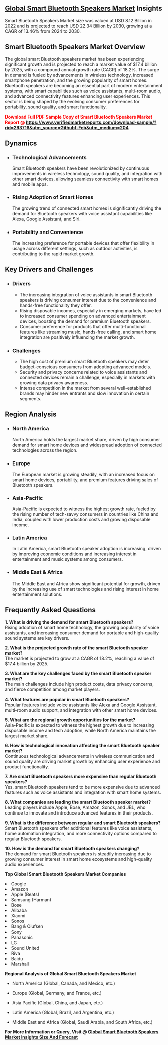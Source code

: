<h2><a href="https://www.verifiedmarketreports.com/download-sample/?rid=293716&amp;utm_source=Githubf&amp;utm_medium=204" target="_blank">Global Smart Bluetooth Speakers Market</a> Insights</h2><p>Smart Bluetooth Speakers Market size was valued at USD 8.12 Billion in 2022 and is projected to reach USD 22.34 Billion by 2030, growing at a CAGR of 13.46% from 2024 to 2030.</p><p> <h2>Smart Bluetooth Speakers Market Overview</h2> <p>The global smart Bluetooth speakers market has been experiencing significant growth and is projected to reach a market value of $17.4 billion by 2025, with a compound annual growth rate (CAGR) of 18.2%. The surge in demand is fueled by advancements in wireless technology, increased smartphone penetration, and the growing popularity of smart homes. Bluetooth speakers are becoming an essential part of modern entertainment systems, with smart capabilities such as voice assistants, multi-room audio, and advanced connectivity features enhancing user experiences. This sector is being shaped by the evolving consumer preferences for portability, sound quality, and smart functionality.</p> <p><strong><p><span class=""><span style="color: #ff0000;"><strong>Download Full PDF Sample Copy of Smart Bluetooth Speakers Market Report</strong> @ </span><a href="https://www.verifiedmarketreports.com/download-sample/?rid=293716&amp;utm_source=Githubf-Feb&amp;utm_medium=204" target="_blank">https://www.verifiedmarketreports.com/download-sample/?rid=293716&amp;utm_source=Githubf-Feb&amp;utm_medium=204</a></span></p></strong></p> <h2>Dynamics</h2> <ul> <li><h3>Technological Advancements</h3>Smart Bluetooth speakers have been revolutionized by continuous improvements in wireless technology, sound quality, and integration with other smart devices, allowing seamless connectivity with smart homes and mobile apps.</li> <li><h3>Rising Adoption of Smart Homes</h3>The growing trend of connected smart homes is significantly driving the demand for Bluetooth speakers with voice assistant capabilities like Alexa, Google Assistant, and Siri.</li> <li><h3>Portability and Convenience</h3>The increasing preference for portable devices that offer flexibility in usage across different settings, such as outdoor activities, is contributing to the rapid market growth.</li> </ul> <h2>Key Drivers and Challenges</h2> <ul> <li><h3>Drivers</h3> <ul> <li>The increasing integration of voice assistants in smart Bluetooth speakers is driving consumer interest due to the convenience and hands-free functionality they offer.</li> <li>Rising disposable incomes, especially in emerging markets, have led to increased consumer spending on advanced entertainment devices, boosting the demand for premium Bluetooth speakers.</li> <li>Consumer preference for products that offer multi-functional features like streaming music, hands-free calling, and smart home integration are positively influencing the market growth.</li> </ul> </li> <li><h3>Challenges</h3> <ul> <li>The high cost of premium smart Bluetooth speakers may deter budget-conscious consumers from adopting advanced models.</li> <li>Security and privacy concerns related to voice assistants and connected devices remain a challenge, especially in markets with growing data privacy awareness.</li> <li>Intense competition in the market from several well-established brands may hinder new entrants and slow innovation in certain segments.</li> </ul> </li> </ul> <h2>Region Analysis</h2> <ul> <li><h3>North America</h3>North America holds the largest market share, driven by high consumer demand for smart home devices and widespread adoption of connected technologies across the region.</li> <li><h3>Europe</h3>The European market is growing steadily, with an increased focus on smart home devices, portability, and premium features driving sales of Bluetooth speakers.</li> <li><h3>Asia-Pacific</h3>Asia-Pacific is expected to witness the highest growth rate, fueled by the rising number of tech-savvy consumers in countries like China and India, coupled with lower production costs and growing disposable income.</li> <li><h3>Latin America</h3>In Latin America, smart Bluetooth speaker adoption is increasing, driven by improving economic conditions and increasing interest in entertainment and music systems among consumers.</li> <li><h3>Middle East & Africa</h3>The Middle East and Africa show significant potential for growth, driven by the increasing use of smart technologies and rising interest in home entertainment solutions.</li> </ul> <h2>Frequently Asked Questions</h2> <p><strong>1. What is driving the demand for smart Bluetooth speakers?</strong><br>Rising adoption of smart home technology, the growing popularity of voice assistants, and increasing consumer demand for portable and high-quality sound systems are key drivers.</p> <p><strong>2. What is the projected growth rate of the smart Bluetooth speaker market?</strong><br>The market is projected to grow at a CAGR of 18.2%, reaching a value of $17.4 billion by 2025.</p> <p><strong>3. What are the key challenges faced by the smart Bluetooth speaker market?</strong><br>The main challenges include high product costs, data privacy concerns, and fierce competition among market players.</p> <p><strong>4. What features are popular in smart Bluetooth speakers?</strong><br>Popular features include voice assistants like Alexa and Google Assistant, multi-room audio support, and integration with other smart home devices.</p> <p><strong>5. What are the regional growth opportunities for the market?</strong><br>Asia-Pacific is expected to witness the highest growth due to increasing disposable income and tech adoption, while North America maintains the largest market share.</p> <p><strong>6. How is technological innovation affecting the smart Bluetooth speaker market?</strong><br>Continuous technological advancements in wireless communication and sound quality are driving market growth by enhancing user experience and product functionality.</p> <p><strong>7. Are smart Bluetooth speakers more expensive than regular Bluetooth speakers?</strong><br>Yes, smart Bluetooth speakers tend to be more expensive due to advanced features such as voice assistants and integration with smart home systems.</p> <p><strong>8. What companies are leading the smart Bluetooth speaker market?</strong><br>Leading players include Apple, Bose, Amazon, Sonos, and JBL, who continue to innovate and introduce advanced features in their products.</p> <p><strong>9. What is the difference between regular and smart Bluetooth speakers?</strong><br>Smart Bluetooth speakers offer additional features like voice assistants, home automation integration, and more connectivity options compared to regular Bluetooth speakers.</p> <p><strong>10. How is the demand for smart Bluetooth speakers changing?</strong><br>The demand for smart Bluetooth speakers is steadily increasing due to growing consumer interest in smart home ecosystems and high-quality audio experiences.</p> </p><p><strong>Top Global Smart Bluetooth Speakers Market Companies</strong></p><div data-test-id=""><p><li>Google</li><li> Amazon</li><li> Apple (Beats)</li><li> Samsung (Harman)</li><li> Bose</li><li> Alibaba</li><li> Xiaomi</li><li> Sonos</li><li> Bang & Olufsen</li><li> Sony</li><li> Panasonic</li><li> LG</li><li> Sound United</li><li> Riva</li><li> Baidu</li><li> Marshall</li></p><div><strong>Regional Analysis of&nbsp;Global Smart Bluetooth Speakers Market</strong></div><ul><li dir="ltr"><p dir="ltr">North America&nbsp;(Global, Canada, and Mexico, etc.)</p></li><li dir="ltr"><p dir="ltr">Europe (Global, Germany, and France, etc.)</p></li><li dir="ltr"><p dir="ltr">Asia Pacific&nbsp;(Global, China, and Japan, etc.)</p></li><li dir="ltr"><p dir="ltr">Latin America&nbsp;(Global, Brazil, and Argentina, etc.)</p></li><li dir="ltr">Middle East and Africa&nbsp;(Global, Saudi Arabia, and South Africa, etc.)</li></ul><p><strong>For More Information or Query, Visit @&nbsp;</strong><strong><a href="https://www.verifiedmarketreports.com/product/smart-bluetooth-speakers-market/?utm_source=Githubf&amp;utm_medium=204" target="_blank">Global Smart Bluetooth Speakers Market Insights Size And Forecast</a></strong></p></div>

